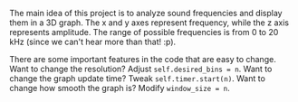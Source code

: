 The main idea of this project is to analyze sound frequencies and display 
them in a 3D graph. The x and y axes represent frequency, 
while the z axis represents amplitude. The range of possible frequencies is 
from 0 to 20 kHz (since we can't hear more than that! :p).

There are some important features in the code that are easy to change. 
Want to change the resolution? Adjust `self.desired_bins = n`. 
Want to change the graph update time? Tweak `self.timer.start(n)`. 
Want to change how smooth the graph is? Modify `window_size = n`.
